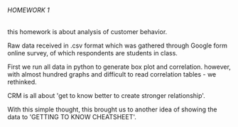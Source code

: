 
###### HOMEWORK 1

this homework is about analysis of customer behavior.

Raw data received in .csv format which was gathered through Google form online survey, of which respondents are students in class.

First we run all data in python to generate box plot and correlation. however, with almost hundred graphs and difficult to read correlation tables - we rethinked.

CRM is all about 'get to know better to create stronger relationship'. 

With this simple thought, this brought us to another idea of showing the data to 'GETTING TO KNOW CHEATSHEET'.

